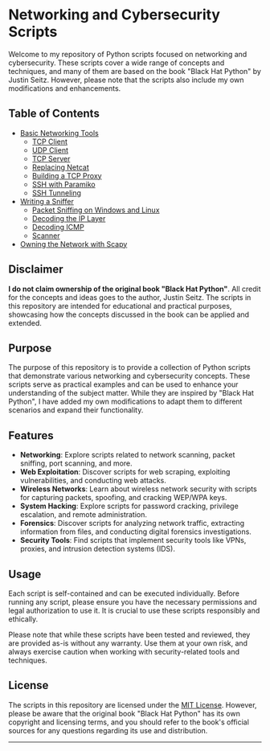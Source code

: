 # Networking and Cybersecurity Scripts

Welcome to my repository of Python scripts focused on networking and cybersecurity. These scripts cover a wide range of concepts and techniques, and many of them are based on the book "Black Hat Python" by Justin Seitz. However, please note that the scripts also include my own modifications and enhancements.

## Table of Contents
- [Basic Networking Tools](https://github.com/sinapordanesh/Python-Scripting-Automation/tree/main/Python%20Programming%20for%20Hackers%20-%20Black%20Hat/C2%3A%20Basic%20Networking%20Tools)
    - [TCP Client](https://github.com/sinapordanesh/Python-Scripting-Automation/tree/main/Python%20Programming%20for%20Hackers%20-%20Black%20Hat/C2%3A%20Basic%20Networking%20Tools/TCP%20Client%20)
    - [UDP Client](https://github.com/sinapordanesh/Python-Scripting-Automation/tree/main/Python%20Programming%20for%20Hackers%20-%20Black%20Hat/C2%3A%20Basic%20Networking%20Tools/UDP%20Client%20)
    - [TCP Server](https://github.com/sinapordanesh/Python-Scripting-Automation/tree/main/Python%20Programming%20for%20Hackers%20-%20Black%20Hat/C2%3A%20Basic%20Networking%20Tools/TCP%20Server)
    - [Replacing Netcat](https://github.com/sinapordanesh/Python-Scripting-Automation/tree/main/Python%20Programming%20for%20Hackers%20-%20Black%20Hat/C2%3A%20Basic%20Networking%20Tools/Replacing%20Netcat%20)
    - [Building a TCP Proxy](https://github.com/sinapordanesh/Python-Scripting-Automation/tree/main/Python%20Programming%20for%20Hackers%20-%20Black%20Hat/C2%3A%20Basic%20Networking%20Tools/TCP%20Proxy)
    - [SSH with Paramiko](https://github.com/sinapordanesh/Python-Scripting-Automation/tree/main/Python%20Programming%20for%20Hackers%20-%20Black%20Hat/C2%3A%20Basic%20Networking%20Tools/SSH%20With%20Paramiko)
    - [SSH Tunneling](https://github.com/sinapordanesh/Python-Scripting-Automation/tree/main/Python%20Programming%20for%20Hackers%20-%20Black%20Hat/C2%3A%20Basic%20Networking%20Tools/SSH%20Tunneling%20)
- [Writing a Sniffer](https://github.com/sinapordanesh/Python-Scripting-Automation/tree/main/Python%20Programming%20for%20Hackers%20-%20Black%20Hat/C3%3A%20Writing%20a%20Sniffer)
    - [Packet Sniffing on Windows and Linux](https://github.com/sinapordanesh/Python-Scripting-Automation/tree/main/Python%20Programming%20for%20Hackers%20-%20Black%20Hat/C3%3A%20Writing%20a%20Sniffer/Packet%20Sniffing%20on%20Windows%20and%20Linux)
    - [Decoding the IP Layer](https://github.com/sinapordanesh/Python-Scripting-Automation/tree/main/Python%20Programming%20for%20Hackers%20-%20Black%20Hat/C3%3A%20Writing%20a%20Sniffer/Writing%20the%20IP%20Decoder)
    - [Decoding ICMP](https://github.com/sinapordanesh/Python-Scripting-Automation/tree/main/Python%20Programming%20for%20Hackers%20-%20Black%20Hat/C3%3A%20Writing%20a%20Sniffer/Decoding%20ICMP)
    - [Scanner](https://github.com/sinapordanesh/Python-Scripting-Automation/tree/main/Python%20Programming%20for%20Hackers%20-%20Black%20Hat/C3%3A%20Writing%20a%20Sniffer/Scanner)
- [Owning the Network with Scapy]()


## Disclaimer

**I do not claim ownership of the original book "Black Hat Python"**. All credit for the concepts and ideas goes to the author, Justin Seitz. The scripts in this repository are intended for educational and practical purposes, showcasing how the concepts discussed in the book can be applied and extended.

## Purpose

The purpose of this repository is to provide a collection of Python scripts that demonstrate various networking and cybersecurity concepts. These scripts serve as practical examples and can be used to enhance your understanding of the subject matter. While they are inspired by "Black Hat Python", I have added my own modifications to adapt them to different scenarios and expand their functionality.

## Features

- **Networking**: Explore scripts related to network scanning, packet sniffing, port scanning, and more.
- **Web Exploitation**: Discover scripts for web scraping, exploiting vulnerabilities, and conducting web attacks.
- **Wireless Networks**: Learn about wireless network security with scripts for capturing packets, spoofing, and cracking WEP/WPA keys.
- **System Hacking**: Explore scripts for password cracking, privilege escalation, and remote administration.
- **Forensics**: Discover scripts for analyzing network traffic, extracting information from files, and conducting digital forensics investigations.
- **Security Tools**: Find scripts that implement security tools like VPNs, proxies, and intrusion detection systems (IDS).

## Usage

Each script is self-contained and can be executed individually. Before running any script, please ensure you have the necessary permissions and legal authorization to use it. It is crucial to use these scripts responsibly and ethically.

Please note that while these scripts have been tested and reviewed, they are provided as-is without any warranty. Use them at your own risk, and always exercise caution when working with security-related tools and techniques.

## License

The scripts in this repository are licensed under the [MIT License](LICENSE). However, please be aware that the original book "Black Hat Python" has its own copyright and licensing terms, and you should refer to the book's official sources for any questions regarding its use and distribution.

---